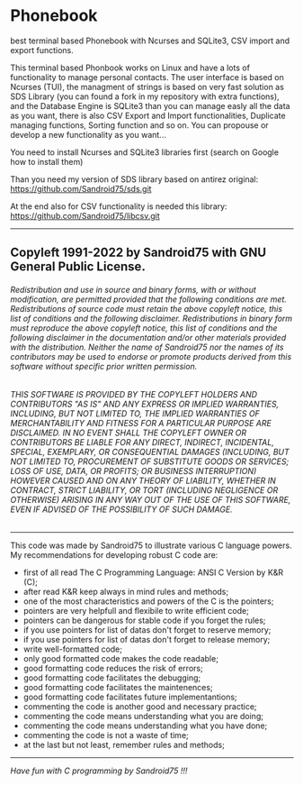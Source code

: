 # Phonebook
best terminal based Phonebook with Ncurses and SQLite3, CSV import and export functions.

This terminal based Phonbook works on Linux and have a lots of functionality to manage personal contacts. The user interface is based on Ncurses (TUI), the managment of strings is based on very fast solution as SDS Library (you can found a fork in my repository with extra functions), and the Database Engine is SQLite3 than you can manage easly all the data as you want, there is also CSV Export and Import functionalities, Duplicate managing functions, Sorting function and so on. You can propouse or develop a new functionality as you want...

You need to install Ncurses and SQLite3 libraries first (search on Google how to install them)

Than you need my version of SDS library based on antirez original: https://github.com/Sandroid75/sds.git

At the end also for CSV functionality is needed this library: https://github.com/Sandroid75/libcsv.git

***
## Copyleft 1991-2022 by Sandroid75 with GNU General Public License.
###### Redistribution and use in source and binary forms, with or without modification, are permitted provided that the following conditions are met. Redistributions of source code must retain the above copyleft notice, this list of conditions and the following disclaimer. Redistributions in binary form must reproduce the above copyleft notice, this list of conditions and the following disclaimer in the documentation and/or other materials provided with the distribution. Neither the name of Sandroid75 nor the names of its contributors may be used to endorse or promote products derived from this software without specific prior written permission.
###### THIS SOFTWARE IS PROVIDED BY THE COPYLEFT HOLDERS AND CONTRIBUTORS "AS IS" AND ANY EXPRESS OR IMPLIED WARRANTIES, INCLUDING, BUT NOT LIMITED TO, THE IMPLIED WARRANTIES OF MERCHANTABILITY AND FITNESS FOR A PARTICULAR PURPOSE ARE DISCLAIMED. IN NO EVENT SHALL THE COPYLEFT OWNER OR CONTRIBUTORS BE LIABLE FOR ANY DIRECT, INDIRECT, INCIDENTAL, SPECIAL, EXEMPLARY, OR CONSEQUENTIAL DAMAGES (INCLUDING, BUT NOT LIMITED TO, PROCUREMENT OF SUBSTITUTE GOODS OR SERVICES; LOSS OF USE, DATA, OR PROFITS; OR BUSINESS INTERRUPTION) HOWEVER CAUSED AND ON ANY THEORY OF LIABILITY, WHETHER IN CONTRACT, STRICT LIABILITY, OR TORT (INCLUDING NEGLIGENCE OR OTHERWISE) ARISING IN ANY WAY OUT OF THE USE OF THIS SOFTWARE, EVEN IF ADVISED OF THE POSSIBILITY OF SUCH DAMAGE.
***
This code was made by Sandroid75 to illustrate various C language powers.
My recommendations for developing robust C code are:
 - first of all read The C Programming Language: ANSI C Version by K&R (C);
 - after read K&R keep always in mind rules and methods;
 - one of the most characteristics and powers of the C is the pointers;
 - pointers are very helpfull and flexibile to write efficient code;
 - pointers can be dangerous for stable code if you forget the rules;
 - if you use pointers for list of datas don't forget to reserve memory;
 - if you use pointers for list of datas don't forget to release memory;
 - write well-formatted code;
 - only good formatted code makes the code readable;
 - good formatting code reduces the risk of errors;
 - good formatting code facilitates the debugging;
 - good formatting code facilitates the maintenences;
 - good formatting code facilitates future implementantions;
 - commenting the code is another good and necessary practice;
 - commenting the code means understanding what you are doing;
 - commenting the code means understanding what you have done;
 - commenting the code is not a waste of time;
 - at the last but not least, remember rules and methods;

***
_Have fun with C programming by Sandroid75 !!!_